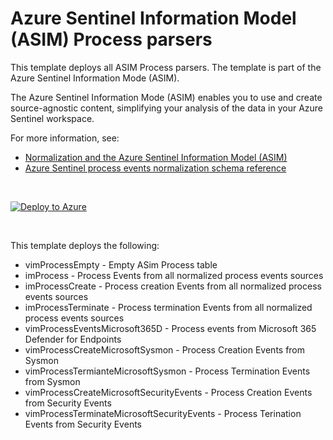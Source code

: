 # Azure Sentinel Information Model (ASIM) Process parsers 

This template deploys all ASIM Process parsers. The template is part of the Azure Sentinel Information Mode (ASIM).

The Azure Sentinel Information Mode (ASIM) enables you to use and create source-agnostic content, simplifying your analysis of the data in your Azure Sentinel workspace.

For more information, see:

- [Normalization and the Azure Sentinel Information Model (ASIM)](https://aka.ms/AzSentinelNormalization)
- [Azure Sentinel process events normalization schema reference](https://aka.ms/AzSentinelProcessEventDoc)



<br>

[![Deploy to Azure](https://aka.ms/deploytoazurebutton)](https://aka.ms/AzSentinelProcessEventARM)

<br>

This template deploys the following:
* vimProcessEmpty - Empty ASim Process table
* imProcess - Process Events from all normalized process events sources
* imProcessCreate - Process creation Events from all normalized process events sources
* imProcessTerminate - Process termination Events from all normalized process events sources
* vimProcessEventsMicrosoft365D - Process events from Microsoft 365 Defender for Endpoints
* vimProcessCreateMicrosoftSysmon - Process Creation Events from Sysmon
* vimProcessTermianteMicrosoftSysmon - Process Termination Events from Sysmon
* vimProcessCreateMicrosoftSecurityEvents - Process Creation Events from Security Events
* vimProcessTerminateMicrosoftSecurityEvents - Process Terination Events from Security Events

<br>







